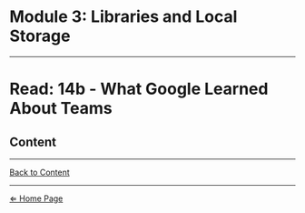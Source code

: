 # Module 3: Libraries and Local Storage

***

# Read: 14b - What Google Learned About Teams

## Content

***

[Back to Content](#content)

***

[⇐ Home Page](../../)